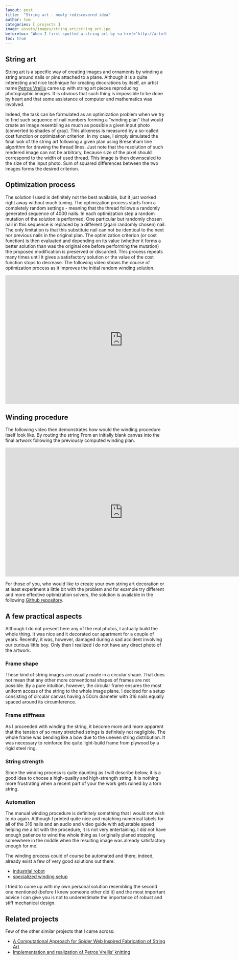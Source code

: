 ```yaml
---
layout: post
title:  "String art - newly rediscovered idea"
author: tom
categories: [ projects ]
image: assets/images/string_art/string_art.jpg
beforetoc: "When I first spotted a string art by <a href='http://artof01.com/vrellis/works/knit.html'>Petros Vrellis</a>, I was astonished. Interestingly enough, when I came across it a few years later again, I did not remember it at all, but I revived apparently revived all the same feelings. This time, I did not stand aside."
toc: true
---
```

## String art

<a href="https://en.wikipedia.org/wiki/String_art">String art</a> is a specific way of creating images and ornaments by winding a string around nails or pins attached to a plane. Although it is a quite interesting and nice technique for creating decorations by itself, an artist name <a href='http://artof01.com/vrellis/works/knit.html'>Petros Vrellis</a> came up with string art pieces reproducing photographic images. It is obvious that such thing is impossible to be done by heart and that some assistance of computer and mathematics was involved.

Indeed, the task can be formulated as an optimization problem when we try to find such sequence of nail numbers forming a "winding plan" that would create an image resembling as much as possible a given input photo (converted to shades of gray). This alikeness is measured by a so-called cost function or optimization criterion. In my case, I simply simulated the final look of the string art following a given plan using Bresenham line algorithm for drawing the thread lines. Just note that the resolution of such rendered image can not be arbitrary, because size of the pixel should correspond to the width of used thread. This image is then downscaled to the size of the input photo. Sum of squared differences between the two images forms the desired criterion.

## Optimization process 
The solution I used is definitely not the best available, but it just worked right away without much tuning.  The optimization process starts from a completely random settings - meaning that the thread follows a randomly generated sequence of 4000 nails. In each optimization step a random mutation of the solution is performed. One particular but randomly chosen nail in this sequence is replaced by a different (again randomly chosen) nail. The only limitation is that this substitute nail can not be identical to the next nor previous nails in the original plan. The optimization criterion (or cost function) is then evaluated and depending on its value (whether it forms a better solution than was the original one before performing the mutation) the proposed modification is preserved or discarded. This process repeats many times until it gives a satisfactory solution or the value of the cost function stops to decrease. The following video shows the course of optimization process as it improves the initial random winding solution.

<iframe width="734" height="403" src="https://www.youtube.com/embed/4NKHhIdZKY8" frameborder="0" allow="accelerometer; autoplay; clipboard-write; encrypted-media; gyroscope; picture-in-picture" allowfullscreen></iframe>

## Winding procedure
The following video then demonstrates how would the winding procedure itself look like. By routing the string From an initially blank canvas into the final artwork following the previously computed winding plan.

<iframe width="734" height="403" src="https://www.youtube.com/embed/kq9_pR1jl64" frameborder="0" allow="accelerometer; autoplay; clipboard-write; encrypted-media; gyroscope; picture-in-picture" allowfullscreen></iframe>

For those of you, who would like to create your own string art decoration or at least experiment a little bit with the problem and for example try different and more effective optimization solvers, the solution is available in the following <a href="https://github.com/tmrep/string-art">Github repository</a>.

## A few practical aspects
Although I do not present here any of the real photos, I actually build the whole thing. It was nice and it decorated our apartment for a couple of years. Recently, it was, however, damaged during a sad accident involving our curious little boy. Only then I realized I do not have any direct photo of the artwork.

### Frame shape
These kind of string images are usually made in a circular shape. That does not mean that any other more conventional shapes of frames are not possible.  By a pure intuition, however, the circular frame ensures the most uniform access of the string to the whole image plane. I decided for a setup consisting of circular canvas having a 50cm diameter with 316 nails equally spaced around its circumference.

### Frame stiffness
As I proceeded with winding the string, it become more and more apparent that the tension of so many stretched strings is definitely not negligible. The whole frame was bending like a bow due to the uneven string distribution. It was necessary to reinforce the quite light-build frame from plywood by a rigid steel ring.

### String strength
Since the winding process is quite daunting as I will describe below, it is a good idea to choose a high-quality and high-strength string. It is nothing more frustrating when a recent part of your the work gets ruined by a torn string.

### Automation
The manual winding procedure is definitely something that I would not wish to do again. Although I printed quite nice and matching numerical labels for all of the 316 nails and an audio and video guide with adjustable speed helping me a lot with the procedure, it is not very entertaining. I did not have enough patience to wind the whole thing as I originally planed stopping somewhere in the middle when the resulting image was already satisfactory enough for me.

The winding process could of course be automated and there, indeed, already exist a few of very good solutions out there:
- <a href="https://www.youtube.com/watch?v=UBQLxOoSbzA&ab_channel=TUWien">industrial robot</a>
- <a href="https://hackaday.com/2019/02/23/polar-platform-spins-out-intricate-string-art-portraits/">specialized winding setup</a>

I tried to come up with my own personal solution resembling the second one mentioned (before I knew someone other did it) and the most important advice I can give you is not to underestimate the importance of robust and stiff mechanical design.

## Related projects
Few of the other similar projects that I came across:
- <a href="https://www.youtube.com/watch?v=9XmnfOtUVKw&ab_channel=MAKinteract">A Computational Approach for Spider Web Inspired Fabrication of String Art</a>
- <a href="https://eheitzresearch.wordpress.com/implementation-and-realization-of-petros-vrellis-knitting/">Implementation and realization of Petros Vrellis’ knitting</a>

